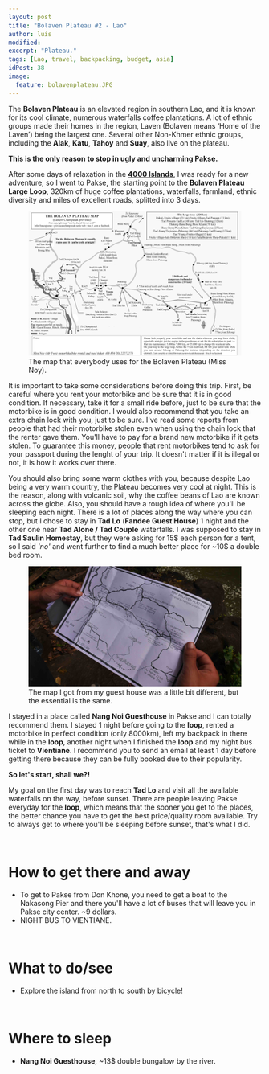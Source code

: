 ```yaml
---
layout: post
title: "Bolaven Plateau #2 - Lao"
author: luis
modified:
excerpt: "Plateau."
tags: [Lao, travel, backpacking, budget, asia]
idPost: 38
image:
  feature: bolavenplateau.JPG
---
```


The <b>Bolaven Plateau</b> is an elevated region in southern Lao, and it is known for its cool climate, numerous waterfalls coffee plantations. A lot of ethnic groups made their homes in the region, Laven (Bolaven means ‘Home of the Laven’) being the largest one. Several other Non-Khmer ethnic groups, including the <b>Alak</b>, <b>Katu</b>, <b>Tahoy</b> and <b>Suay</b>, also live on the plateau.

<b><highlight><middle>This is the only reason to stop in ugly and uncharming Pakse.</middle></highlight></b>

After some days of relaxation in the <b><a href="{{site.url}}/4000Islands" target="_blank">4000 Islands</a></b>, I was ready for a new adventure, so I went to Pakse, the starting point to the <b>Bolaven Plateau Large Loop</b>, 320km of huge coffee plantations, waterfalls, farmland, ethnic diversity and miles of excellent roads, splitted into 3 days.


<figure>
	<a href="../images/lao/plateau/plateau1.JPG"><img src="../images/lao/plateau/plateau1.JPG"></a>
	<figcaption>The map that everybody uses for the Bolaven Plateau (Miss Noy).</figcaption>
</figure>


It is important to take some considerations before doing this trip. First, be careful where you rent your motorbike and be sure that it is in good condition. If necessary, take it for a small ride before, just to be sure that the motorbike is in good condition. I would also recommend that you take an extra chain lock with you, just to be sure. I've read some reports from people that had their motorbike stolen even when using the chain lock that the renter gave them. You'll have to pay for a brand new motorbike if it gets stolen. To guarantee this money, people that rent motorbikes tend to ask for your passport during the lenght of your trip. It doesn't matter if it is illegal or not, it is how it works over there.

You should also bring some warm clothes with you, because despite Lao being a very warm country, the Plateau becomes very cool at night. This is the reason, along with volcanic soil, why the coffee beans of Lao are known across the globe. Also, you should have a rough idea of where you'll be sleeping each night. There is a lot of places along the way where you can stop, but I chose to stay in <b>Tad Lo</b> (<b>Fandee Guest House</b>) 1 night and the other one near <b>Tad Alone / Tad Couple</b> waterfalls. I was supposed to stay in <b>Tad Saulin Homestay</b>, but they were asking for 15$ each person for a tent, so I said <i>'no'</i> and went further to find a much better place for ~10$ a double bed room.

<figure>
	<a href="../images/lao/plateau/plateau2.JPG"><img src="../images/lao/plateau/plateau2.JPG"></a>
	<figcaption>The map I got from my guest house was a little bit different, but the essential is the same.</figcaption>
</figure>

I stayed in a place called <b>Nang Noi Guesthouse</b> in Pakse and I can totally recommend them. I stayed 1 night before going to the <b>loop</b>, rented a motorbike in perfect condition (only 8000km), left my backpack in there while in the <b>loop</b>, another night when I finished the <b>loop</b> and my night bus ticket to <b>Vientiane</b>. I recommend you to send an email at least 1 day before getting there because they can be fully booked due to their popularity.

<b><highlight><middle>So let's start, shall we?!</middle></highlight></b>

My goal on the first day was to reach <b>Tad Lo</b> and visit all the available waterfalls on the way, before sunset. There are people leaving Pakse everyday for the <b>loop</b>, which means that the sooner you get to the places, the better chance you have to get the best price/quality room available. Try to always get to where you'll be sleeping before sunset, that's what I did.




<br>
<h1>How to get there and away</h1>
<ul>
<li>To get to Pakse from Don Khone, you need to get a boat to the Nakasong Pier and there you'll have a lot of buses that will leave you in Pakse city center. ~9 dollars.</li>
<li>NIGHT BUS TO VIENTIANE.</li>
</ul>

<br>
<h1>What to do/see</h1>
<ul>
<li>Explore the island from north to south by bicycle!</li>
</ul>

<br>
<h1>Where to sleep</h1>
<ul>
<li><b>Nang Noi Guesthouse</b>, ~13$ double bungalow by the river.</li>
</ul>